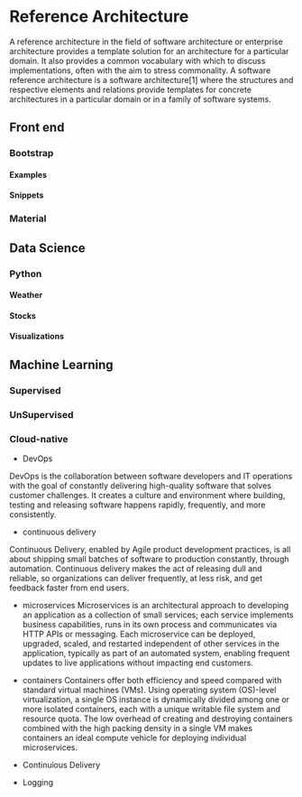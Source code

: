 # Reference Architecture

A reference architecture in the field of software architecture or enterprise architecture provides a template solution for an architecture for a particular domain. It also provides a common vocabulary with which to discuss implementations, often with the aim to stress commonality. A software reference architecture is a software architecture[1] where the structures and respective elements and relations provide templates for concrete architectures in a particular domain or in a family of software systems.

## Front end
### Bootstrap
#### Examples
#### Snippets
### Material
 ## Data Science
 ### Python
 #### Weather
 #### Stocks
 #### Visualizations

## Machine Learning
### Supervised
### UnSupervised

 ### Cloud-native

 * DevOps

 DevOps is the collaboration between software developers and IT operations with the goal of constantly delivering high-quality software that solves customer challenges. It creates a culture and environment where building, testing and releasing software happens rapidly, frequently, and more consistently.

 * continuous delivery

 Continuous Delivery, enabled by Agile product development practices, is all about shipping small batches of software to production constantly, through automation. Continuous delivery makes the act of releasing dull and reliable, so organizations can deliver frequently, at less risk, and get feedback faster from end users.

 * microservices
 Microservices is an architectural approach to developing an application as a collection of small services; each service implements business capabilities, runs in its own process and communicates via HTTP APIs or messaging. Each microservice can be deployed, upgraded, scaled, and restarted independent of other services in the application, typically as part of an automated system, enabling frequent updates to live applications without impacting end customers.


 * containers
 Containers offer both efficiency and speed compared with standard virtual machines (VMs). Using operating system (OS)-level virtualization, a single OS instance is dynamically divided among one or more isolated containers, each with a unique writable file system and resource quota. The low overhead of creating and destroying containers combined with the high packing density in a single VM makes containers an ideal compute vehicle for deploying individual microservices.

* Continuious Delivery
* Logging
